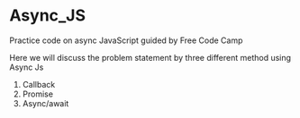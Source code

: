 # Async_JS
Practice code on async JavaScript guided by Free Code Camp

Here we will discuss the problem statement by three different method using Async Js
1. Callback
2. Promise
3. Async/await